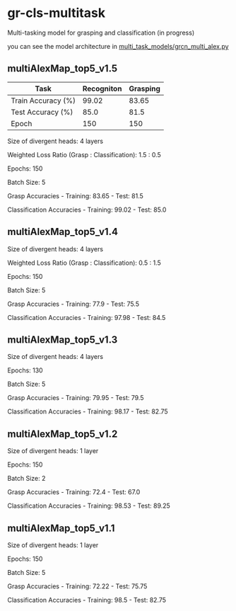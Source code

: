 # gr-cls-multitask
Multi-tasking model for grasping and classification (in progress)

you can see the model architecture in [multi_task_models/grcn_multi_alex.py](multi_task_models/grcn_multi_alex.py) 


## multiAlexMap_top5_v1.5
Task| Recogniton | Grasping
--- | --- | --- 
Train Accuracy (%) | 99.02 | 83.65 
Test Accuracy (%) | 85.0| 81.5 
Epoch | 150 | 150 

Size of divergent heads: 4 layers

Weighted Loss Ratio (Grasp : Classification): 1.5 : 0.5 

Epochs: 150

Batch Size: 5

Grasp Accuracies - Training: 83.65 - Test: 81.5

Classification Accuracies - Training: 99.02 - Test: 85.0

## multiAlexMap_top5_v1.4
Size of divergent heads: 4 layers

Weighted Loss Ratio (Grasp : Classification): 0.5 : 1.5 

Epochs: 150

Batch Size: 5

Grasp Accuracies - Training: 77.9 - Test: 75.5

Classification Accuracies - Training: 97.98 - Test: 84.5

## multiAlexMap_top5_v1.3
Size of divergent heads: 4 layers

Epochs: 130

Batch Size: 5

Grasp Accuracies - Training: 79.95 - Test: 79.5

Classification Accuracies - Training: 98.17 - Test: 82.75


## multiAlexMap_top5_v1.2
Size of divergent heads: 1 layer

Epochs: 150

Batch Size: 2

Grasp Accuracies - Training: 72.4 - Test: 67.0

Classification Accuracies - Training: 98.53 - Test: 89.25

## multiAlexMap_top5_v1.1
Size of divergent heads: 1 layer

Epochs: 150

Batch Size: 5

Grasp Accuracies - Training: 72.22 - Test: 75.75

Classification Accuracies - Training: 98.5 - Test: 82.75




